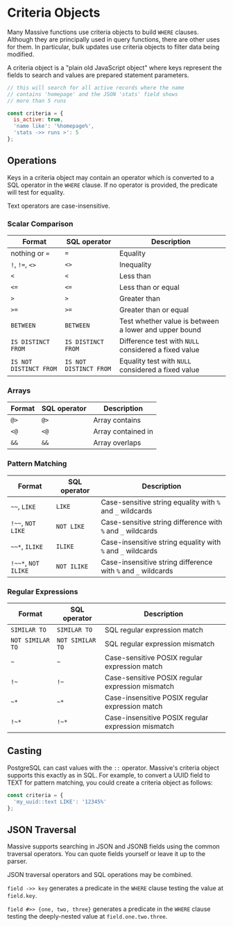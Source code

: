 # Criteria Objects

Many Massive functions use criteria objects to build `WHERE` clauses. Although they are principally used in query functions, there are other uses for them. In particular, bulk updates use criteria objects to filter data being modified.

A criteria object is a "plain old JavaScript object" where keys represent the fields to search and values are prepared statement parameters.

```javascript
// this will search for all active records where the name
// contains 'homepage' and the JSON 'stats' field shows
// more than 5 runs

const criteria = {
  is_active: true,
  'name like': '%homepage%',
  'stats ->> runs >': 5
};
```

## Operations

Keys in a criteria object may contain an operator which is converted to a SQL operator in the `WHERE` clause. If no operator is provided, the predicate will test for equality.

Text operators are case-insensitive.

### Scalar Comparison

| Format | SQL operator | Description|
|--------|--------------|------------|
| nothing or `=` | `=` | Equality |
| `!`, `!=`, `<>` | `<>` | Inequality |
| `<` | `<`| Less than |
| `<=` | `<=` | Less than or equal |
| `>` | `>` | Greater than |
| `>=` | `>=` | Greater than or equal |
| `BETWEEN` | `BETWEEN` | Test whether value is between a lower and upper bound |
| `IS DISTINCT FROM` | `IS DISTINCT FROM` | Difference test with `NULL` considered a fixed value |
| `IS NOT DISTINCT FROM` | `IS NOT DISTINCT FROM` | Equality test with `NULL` considered a fixed value |

### Arrays

| Format | SQL operator | Description|
|--------|--------------|------------|
| `@>` | `@>` | Array contains |
| `<@` | `<@` | Array contained in |
| `&&` | `&&` | Array overlaps |

### Pattern Matching

| Format | SQL operator | Description|
|--------|--------------|------------|
| `~~`, `LIKE` | `LIKE` | Case-sensitive string equality with `%` and `_` wildcards |
| `!~~`, `NOT LIKE` | `NOT LIKE` | Case-sensitive string difference with `%` and `_` wildcards |
| `~~*`, `ILIKE` | `ILIKE` | Case-insensitive string equality with `%` and `_` wildcards |
| `!~~*`, `NOT ILIKE` | `NOT ILIKE` | Case-insensitive string difference with `%` and `_` wildcards |

### Regular Expressions

| Format | SQL operator | Description|
|--------|--------------|------------|
| `SIMILAR TO` | `SIMILAR TO` | SQL regular expression match |
| `NOT SIMILAR TO` | `NOT SIMILAR TO` | SQL regular expression mismatch |
| `~` | `~` | Case-sensitive POSIX regular expression match |
| `!~` | `!~` | Case-sensitive POSIX regular expression mismatch |
| `~*` | `~*` | Case-insensitive POSIX regular expression match |
| `!~*` | `!~*` | Case-insensitive POSIX regular expression mismatch |

## Casting

PostgreSQL can cast values with the `::` operator. Massive's criteria object supports this exactly as in SQL. For example, to convert a UUID field to TEXT for pattern matching, you could create a criteria object as follows:

```javascript
const criteria = {
  'my_uuid::text LIKE': '12345%'
};
```

## JSON Traversal

Massive supports searching in JSON and JSONB fields using the common traversal operators. You can quote fields yourself or leave it up to the parser.

JSON traversal operators and SQL operations may be combined.

`field ->> key` generates a predicate in the `WHERE` clause testing the value at `field.key`. 

`field #>> {one, two, three}` generates a predicate in the `WHERE` clause testing the deeply-nested value at `field.one.two.three`.
